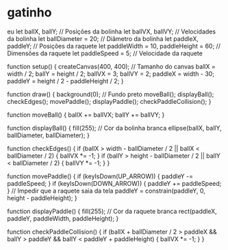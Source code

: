 # gatinho
eu
let ballX, ballY; // Posições da bolinha
let ballVX, ballVY; // Velocidades da bolinha
let ballDiameter = 20; // Diâmetro da bolinha
let paddleX, paddleY; // Posições da raquete
let paddleWidth = 10, paddleHeight = 60; // Dimensões da raquete
let paddleSpeed = 5; // Velocidade da raquete

function setup() {
  createCanvas(400, 400); // Tamanho do canvas
  ballX = width / 2;
  ballY = height / 2;
  ballVX = 3;
  ballVY = 2;
  paddleX = width - 30;
  paddleY = height / 2 - paddleHeight / 2;
}

function draw() {
  background(0); // Fundo preto
  moveBall();
  displayBall();
  checkEdges();
  movePaddle();
  displayPaddle();
  checkPaddleCollision();
}

function moveBall() {
  ballX += ballVX;
  ballY += ballVY;
}

function displayBall() {
  fill(255); // Cor da bolinha branca
  ellipse(ballX, ballY, ballDiameter, ballDiameter);
}

function checkEdges() {
  if (ballX > width - ballDiameter / 2 || ballX < ballDiameter / 2) {
    ballVX *= -1;
  }
  if (ballY > height - ballDiameter / 2 || ballY < ballDiameter / 2) {
    ballVY *= -1;
  }
}

function movePaddle() {
  if (keyIsDown(UP_ARROW)) {
    paddleY -= paddleSpeed;
  }
  if (keyIsDown(DOWN_ARROW)) {
    paddleY += paddleSpeed;
  }
  // Impedir que a raquete saia da tela
  paddleY = constrain(paddleY, 0, height - paddleHeight);
}

function displayPaddle() {
  fill(255); // Cor da raquete branca
  rect(paddleX, paddleY, paddleWidth, paddleHeight);
}

function checkPaddleCollision() {
  if (ballX + ballDiameter / 2 > paddleX &&
      ballY > paddleY &&
      ballY < paddleY + paddleHeight) {
    ballVX *= -1;
  }
}
